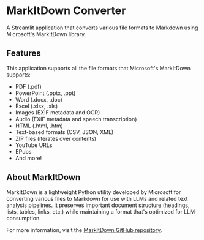 # MarkItDown Converter

A Streamlit application that converts various file formats to Markdown using Microsoft's MarkItDown library.

## Features

This application supports all the file formats that Microsoft's MarkItDown supports:

- PDF (.pdf)
- PowerPoint (.pptx, .ppt)
- Word (.docx, .doc)
- Excel (.xlsx, .xls)
- Images (EXIF metadata and OCR)
- Audio (EXIF metadata and speech transcription)
- HTML (.html, .htm)
- Text-based formats (CSV, JSON, XML)
- ZIP files (iterates over contents)
- YouTube URLs
- EPubs
- And more!


## About MarkItDown

MarkItDown is a lightweight Python utility developed by Microsoft for converting various files to Markdown for use with LLMs and related text analysis pipelines. It preserves important document structure (headings, lists, tables, links, etc.) while maintaining a format that's optimized for LLM consumption.

For more information, visit the [MarkItDown GitHub repository](https://github.com/microsoft/markitdown).
